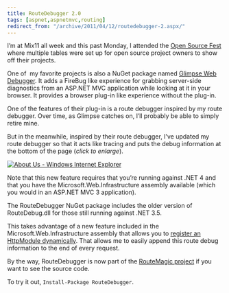 ```yaml
---
title: RouteDebugger 2.0
tags: [aspnet,aspnetmvc,routing]
redirect_from: "/archive/2011/04/12/routedebugger-2.aspx/"
---
```


I’m at Mix11 all week and this past Monday, I attended the [Open Source
Fest](http://johnpapa.net/silverlight/opensourcefestannounce/ "Open Source Fest")
where multiple tables were set up for open source project owners to show
off their projects.

One of  my favorite projects is also a NuGet package named [Glimpse Web
Debugger](http://nuget.org/List/Packages/Glimpse "Glimpse"). It adds a
FireBug like experience for grabbing server-side diagnostics from an
ASP.NET MVC application while looking at it in your browser. It provides
a browser plug-in like experience without the plug-in.

One of the features of their plug-in is a route debugger inspired by my
route debugger. Over time, as Glimpse catches on, I’ll probably be able
to simply retire mine.

But in the meanwhile, inspired by their route debugger, I’ve updated my
route debugger so that it acts like tracing and puts the debug
information at the bottom of the page (*click to enlarge*).

[![About Us - Windows Internet
Explorer](https://haacked.com/assets/images/haacked_com/WindowsLiveWriter/RouteDebugger-2.0_6BC4/About%20Us%20-%20Windows%20Internet%20Explorer_thumb.png "About Us - Windows Internet Explorer")](https://haacked.com/assets/images/haacked_com/WindowsLiveWriter/RouteDebugger-2.0_6BC4/About%20Us%20-%20Windows%20Internet%20Explorer_2.png)

Note that this new feature requires that you’re running against .NET 4
and that you have the Microsoft.Web.Infrastructure assembly available
(which you would in an ASP.NET MVC 3 application).

The RouteDebugger NuGet package includes the older version of
RouteDebug.dll for those still running against .NET 3.5.

This takes advantage of a new feature included in the
Microsoft.Web.Infrastructure assembly that allows you to [register an
HttpModule
dynamically](http://blog.davidebbo.com/2011/02/register-your-http-modules-at-runtime.html "Register Http Modules Dynamically").
That allows me to easily append this route debug information to the end
of every request.

By the way, RouteDebugger is now part of the [RouteMagic
project](http://routemagic.codeplex.com/ "RouteMagic") if you want to
see the source code.

To try it out, `Install-Package RouteDebugger`.
